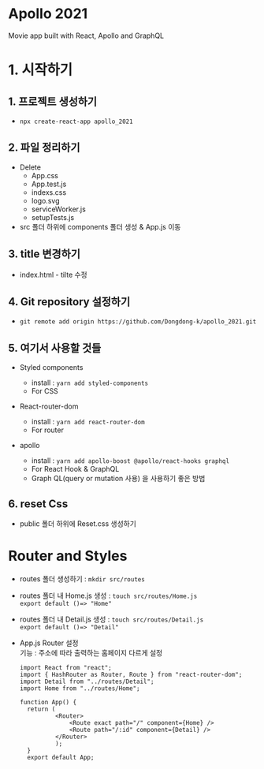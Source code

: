 # Apollo 2021

Movie app built with React, Apollo and GraphQL

# 1. 시작하기

## 1. 프로젝트 생성하기

- `npx create-react-app apollo_2021`

## 2. 파일 정리하기

- Delete
  - App.css
  - App.test.js
  - indexs.css
  - logo.svg
  - serviceWorker.js
  - setupTests.js
- src 폴더 하위에 components 폴더 생성 & App.js 이동

## 3. title 변경하기

- index.html - tilte 수정

## 4. Git repository 설정하기

- `git remote add origin https://github.com/Dongdong-k/apollo_2021.git`

## 5. 여기서 사용할 것들

- Styled components
  - install : `yarn add styled-components`
  - For CSS
- React-router-dom
  - install : `yarn add react-router-dom`
  - For router
- apollo

  - install : `yarn add apollo-boost @apollo/react-hooks graphql`
  - For React Hook & GraphQL
  - Graph QL(query or mutation 사용) 을 사용하기 좋은 방법

## 6. reset Css

- public 폴더 하위에 Reset.css 생성하기

# Router and Styles

- routes 폴더 생성하기 : `mkdir src/routes`
- routes 폴더 내 Home.js 생성 : `touch src/routes/Home.js`  
  `export default ()=> "Home"`
- routes 폴더 내 Detail.js 생성 : `touch src/routes/Detail.js`  
  `export default ()=> "Detail"`
- App.js Router 설정  
   기능 : 주소에 따라 출력하는 홈페이지 다르게 설정

  ```
  import React from "react";
  import { HashRouter as Router, Route } from "react-router-dom";
  import Detail from "../routes/Detail";
  import Home from "../routes/Home";

  function App() {
    return (
            <Router>
                <Route exact path="/" component={Home} />
                <Route path="/:id" component={Detail} />
            </Router>
            );
    }
    export default App;
  ```
